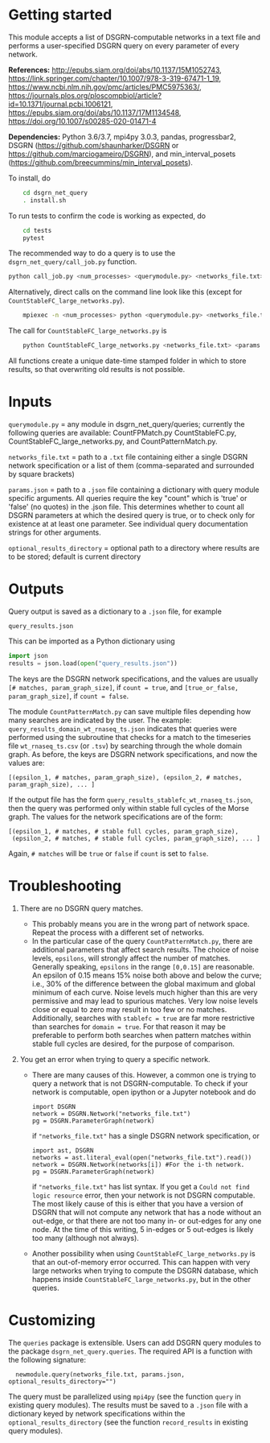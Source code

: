 # Getting started

This module accepts a list of DSGRN-computable networks in a text file and performs a user-specified DSGRN query on every parameter of every network.

__References:__ http://epubs.siam.org/doi/abs/10.1137/15M1052743, https://link.springer.com/chapter/10.1007/978-3-319-67471-1_19, https://www.ncbi.nlm.nih.gov/pmc/articles/PMC5975363/, https://journals.plos.org/ploscompbiol/article?id=10.1371/journal.pcbi.1006121, https://epubs.siam.org/doi/abs/10.1137/17M1134548, https://doi.org/10.1007/s00285-020-01471-4


__Dependencies:__ Python 3.6/3.7, mpi4py 3.0.3, pandas, progressbar2, DSGRN (https://github.com/shaunharker/DSGRN or https://github.com/marciogameiro/DSGRN), and min_interval_posets (https://github.com/breecummins/min_interval_posets).

To install, do
```bash    
    cd dsgrn_net_query
    . install.sh
```

To run tests to confirm the code is working as expected, do

```bash    
    cd tests
    pytest
```

The recommended way to do a query is to use the `dsgrn_net_query/call_job.py` function.
```bash
python call_job.py <num_processes> <querymodule.py> <networks_file.txt> <params.json> <optional_results_directory>

```

Alternatively, direct calls on the command line look like this (except for `CountStableFC_large_networks.py`).
```bash    
    mpiexec -n <num_processes> python <querymodule.py> <networks_file.txt> <params.json> <optional_results_directory>
```    
The call for `CountStableFC_large_networks.py` is 
```bash    
    python CountStableFC_large_networks.py <networks_file.txt> <params.json> <optional_results_directory>
```   
All functions create a unique date-time stamped folder in which to store results, so that overwriting old results is not possible. 



# Inputs 

`querymodule.py`           =   any module in dsgrn_net_query/queries; currently the following queries are available: CountFPMatch.py CountStableFC.py, CountStableFC_large_networks.py, and CountPatternMatch.py.

`networks_file.txt`         =   path to a `.txt` file containing either a single DSGRN network specification
                            or a list of them (comma-separated and surrounded by square
                            brackets)
    
`params.json`    =     path to a `.json` file containing a dictionary with query module specific arguments. All queries require the key "count" which is 'true' or 'false' (no quotes) in the .json file. This determines whether to count all DSGRN parameters at which the desired query is true, or to check only for existence at at least one parameter. See individual query documentation strings for other arguments.
                            
`optional_results_directory`     =   optional path to a directory where results are to be stored; 
                            default is current directory
                            


# Outputs

Query output is saved as a dictionary to a `.json` file, for example
```
query_results.json
``` 
This can be imported as a Python dictionary using 
```python
import json
results = json.load(open("query_results.json"))
``` 
The keys are the DSGRN network specifications, and the values are usually `[# matches, param_graph_size]`, if `count = true`, and `[true_or_false, param_graph_size]`, if `count = false`. 

The module `CountPatternMatch.py` can save multiple files depending how many searches are indicated by the user. The example: `query_results_domain_wt_rnaseq_ts.json` indicates that queries were performed using the subroutine that checks for a match to the timeseries file `wt_rnaseq_ts.csv` (or `.tsv`) by searching through the whole domain graph. As before, the keys are DSGRN network specifications, and now the values are:
```
[(epsilon_1, # matches, param_graph_size), (epsilon_2, # matches, param_graph_size), ... ] 
``` 
If the output file has the form `query_results_stablefc_wt_rnaseq_ts.json`, then the query was performed only within stable full cycles of the Morse graph. The values for the network specifications are of the form:
```
[(epsilon_1, # matches, # stable full cycles, param_graph_size),   
 (epsilon_2, # matches, # stable full cycles, param_graph_size), ... ] 
``` 
Again, `# matches` will be `true` or `false` if `count` is set to `false`.

   # Troubleshooting

1. There are no DSGRN query matches.
    * This probably means you are in the wrong part of network space. Repeat the process with a different set of networks.
    * In the particular case of the query `CountPatternMatch.py`, there are additional parameters that affect search results. The choice of noise levels, `epsilons`, will strongly affect the number of matches. Generally speaking, `epsilons` in the range `[0,0.15]` are reasonable. An epsilon of 0.15 means 15% noise both above and below the curve; i.e., 30% of the difference between the global maximum and global minimum of each curve. Noise levels much higher than this are very permissive and may lead to spurious matches. Very low noise levels close or equal to zero may result in too few or no matches. Additionally, searches with `stablefc = true` are far more restrictive than searches for `domain = true`. For that reason it may be preferable to perform both searches when pattern matches within stable full cycles are desired, for the purpose of comparison.
    
2. You get an error when trying to query a specific network.
    * There are many causes of this. However, a common one is trying to query a network that is not DSGRN-computable.  To check if your network is computable, open ipython or a Jupyter notebook and do
        
        ``` 
        import DSGRN
        network = DSGRN.Network("networks_file.txt")
        pg = DSGRN.ParameterGraph(network) 
        ```
        if `"networks_file.txt"` has a single DSGRN network specification, or
        ```
        import ast, DSGRN
        networks = ast.literal_eval(open("networks_file.txt").read())
        network = DSGRN.Network(networks[i]) #For the i-th network.
        pg = DSGRN.ParameterGraph(network) 
        ```
        if `"networks_file.txt"` has list syntax. If you get a `Could not find logic resource` error, then your network is not DSGRN computable. The most likely cause of this is either that you have a version of DSGRN that will not compute any network that has a node without an out-edge, or that there are not too many in- or out-edges for any one node. At the time of this writing, 5 in-edges or 5 out-edges is likely too many (although not always). 
    * Another possibility when using `CountStableFC_large_networks.py` is that an out-of-memory error occurred. This can happen with very large networks when trying to compute the DSGRN database, which happens inside `CountStableFC_large_networks.py`, but in the other queries.
   
    
# Customizing 

The `queries` package is extensible. Users can add DSGRN query modules to the package `dsgrn_net_query.queries`. The required API is a function with the following signature:

      newmodule.query(networks_file.txt, params.json, optional_results_directory="")

  The query must be parallelized using `mpi4py` (see the function `query` in existing query modules). The results must be saved to a `.json` file with a dictionary keyed by network specifications within the `optional_results_directory` (see the function `record_results` in existing query modules). 

